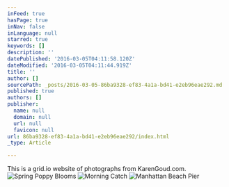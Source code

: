 ```yaml
---
inFeed: true
hasPage: true
inNav: false
inLanguage: null
starred: true
keywords: []
description: ''
datePublished: '2016-03-05T04:11:58.120Z'
dateModified: '2016-03-05T04:11:44.919Z'
title: ''
author: []
sourcePath: _posts/2016-03-05-86ba9328-ef83-4a1a-bd41-e2eb96eae292.md
published: true
authors: []
publisher:
  name: null
  domain: null
  url: null
  favicon: null
url: 86ba9328-ef83-4a1a-bd41-e2eb96eae292/index.html
_type: Article

---
```

This is a grid.io website of photographs from KarenGoud.com.
![Spring Poppy Blooms](https://s3-us-west-2.amazonaws.com/the-grid-img/p/9f13ee1193cd45a04e956c3b5f33e22c952d338c.jpg)
![Morning Catch](https://s3-us-west-2.amazonaws.com/the-grid-img/p/a1df3ac341ca187ebd4616d358e1aa9168322ee0.jpg)
![Manhattan Beach Pier](https://s3-us-west-2.amazonaws.com/the-grid-img/p/2cedeae5eab65d298135c06f7fe69fce42c3062c.jpg)